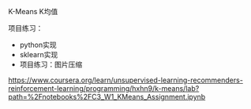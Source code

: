 K-Means K均值

项目练习：

+ python实现
+ sklearn实现
+ 项目练习：图片压缩

https://www.coursera.org/learn/unsupervised-learning-recommenders-reinforcement-learning/programming/hxhn9/k-means/lab?path=%2Fnotebooks%2FC3_W1_KMeans_Assignment.ipynb